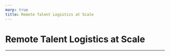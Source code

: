 ```yaml
---
marp: true
title: Remote Talent Logistics at Scale
---
```


# Remote Talent Logistics at Scale

---
